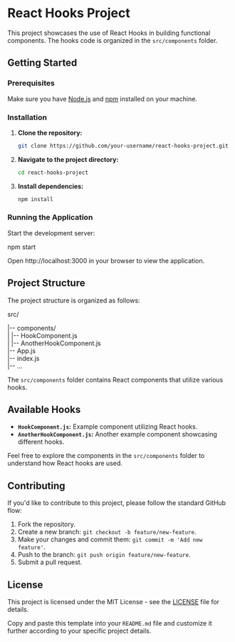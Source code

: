 # React Hooks Project

This project showcases the use of React Hooks in building functional components. The hooks code is organized in the `src/components` folder.

## Getting Started

### Prerequisites

Make sure you have [Node.js](https://nodejs.org/) and [npm](https://www.npmjs.com/) installed on your machine.

### Installation

1. **Clone the repository:**

    ```bash
    git clone https://github.com/your-username/react-hooks-project.git
    ```

2. **Navigate to the project directory:**

    ```bash
    cd react-hooks-project
    ```

3. **Install dependencies:**

    ```bash
    npm install
    ```

### Running the Application

Start the development server:


npm start


Open http://localhost:3000 in your browser to view the application.

## Project Structure
The project structure is organized as follows:

src/

|-- components/ <br>
|   |-- HookComponent.js <br>
|   |-- AnotherHookComponent.js <br>
|-- App.js <br>
|-- index.js <br>
|-- ... <br>


The `src/components` folder contains React components that utilize various hooks.

## Available Hooks

- **`HookComponent.js`:** Example component utilizing React hooks.
- **`AnotherHookComponent.js`:** Another example component showcasing different hooks.

Feel free to explore the components in the `src/components` folder to understand how React hooks are used.

## Contributing

If you'd like to contribute to this project, please follow the standard GitHub flow:

1. Fork the repository.
2. Create a new branch: `git checkout -b feature/new-feature`.
3. Make your changes and commit them: `git commit -m 'Add new feature'`.
4. Push to the branch: `git push origin feature/new-feature`.
5. Submit a pull request.

## License

This project is licensed under the MIT License - see the [LICENSE](LICENSE) file for details.

Copy and paste this template into your `README.md` file and customize it further according to your specific project details.

